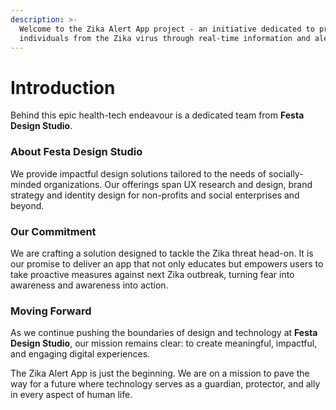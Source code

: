 ```yaml
---
description: >-
  Welcome to the Zika Alert App project - an initiative dedicated to protecting
  individuals from the Zika virus through real-time information and alerts.
---
```


# Introduction

Behind this epic health-tech endeavour is a dedicated team from **Festa Design Studio**.

### About Festa Design Studio

We provide impactful design solutions tailored to the needs of socially-minded organizations. Our offerings span UX research and design, brand strategy and identity design for non-profits and social enterprises and beyond.

### Our Commitment

We are crafting a solution designed to tackle the Zika threat head-on. It is our promise to deliver an app that not only educates but empowers users to take proactive measures against next Zika outbreak, turning fear into awareness and awareness into action.

### Moving Forward

As we continue pushing the boundaries of design and technology at **Festa Design Studio**, our mission remains clear: to create meaningful, impactful, and engaging digital experiences.&#x20;

The Zika Alert App is just the beginning. We are on a mission to pave the way for a future where technology serves as a guardian, protector, and ally in every aspect of human life.
